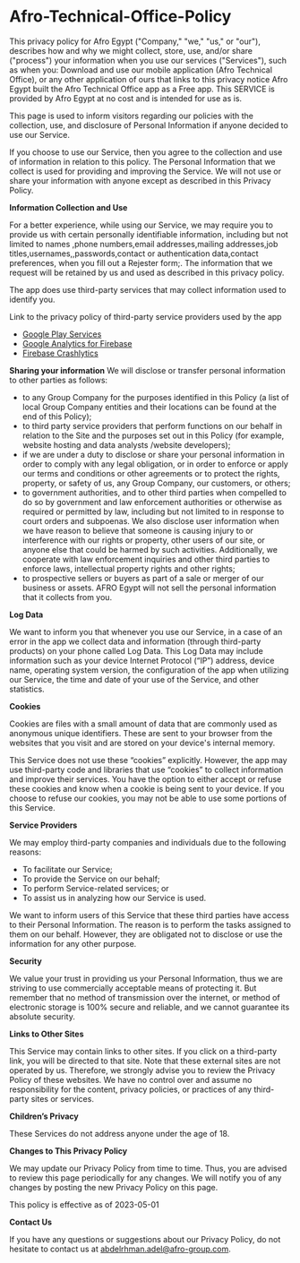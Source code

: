 # Afro-Technical-Office-Policy

This privacy policy for Afro Egypt ("Company," "we," "us," or "our"), describes how and why we might collect, store, use, and/or share ("process") your information when you use our services ("Services"), such as when you:
Download and use our mobile application (Afro Technical Office), or any other application of ours that links to this privacy notice
Afro Egypt built the Afro Technical Office app as a Free app. This SERVICE is provided by Afro Egypt at no cost and is intended for use as is.

This page is used to inform visitors regarding our policies with the collection, use, and disclosure of Personal Information if anyone decided to use our Service.

If you choose to use our Service, then you agree to the collection and use of information in relation to this policy. The Personal Information that we collect is used for providing and improving the Service. We will not use or share your information with anyone except as described in this Privacy Policy.

**Information Collection and Use**

For a better experience, while using our Service, we may require you to provide us with certain personally identifiable information, including but not limited to names ,phone numbers,email addresses,mailing addresses,job titles,usernames,,passwords,contact or authentication data,contact preferences, when you fill out a Rejester form;. The information that we request will be retained by us and used as described in this privacy policy.

The app does use third-party services that may collect information used to identify you.

Link to the privacy policy of third-party service providers used by the app

*   [Google Play Services](https://www.google.com/policies/privacy/)
*   [Google Analytics for Firebase](https://firebase.google.com/policies/analytics)
*   [Firebase Crashlytics](https://firebase.google.com/support/privacy/)


**Sharing your information**
We will disclose or transfer personal information to other parties as follows:

*   to any Group Company for the purposes identified in this Policy (a list of local Group Company entities and their locations can be found at the end of this Policy);
*   to third party service providers that perform functions on our behalf in relation to the Site and the purposes set out in this Policy (for example, website hosting and data analysts /website developers);
*   if we are under a duty to disclose or share your personal information in order to comply with any legal obligation, or in order to enforce or apply our terms and conditions or other agreements or to protect the rights, property, or safety of us, any Group Company, our customers, or others;
*   to government authorities, and to other third parties when compelled to do so by government and law enforcement authorities or otherwise as required or permitted by law, including but not limited to in response to court orders and subpoenas. We also disclose user information when we have reason to believe that someone is causing injury to or interference with our rights or property, other users of our site, or anyone else that could be harmed by such activities. Additionally, we cooperate with law enforcement inquiries and other third parties to enforce laws, intellectual property rights and other rights;
*   to prospective sellers or buyers as part of a sale or merger of our business or assets.
AFRO Egypt will not sell the personal information that it collects from you.

**Log Data**

We want to inform you that whenever you use our Service, in a case of an error in the app we collect data and information (through third-party products) on your phone called Log Data. This Log Data may include information such as your device Internet Protocol (“IP”) address, device name, operating system version, the configuration of the app when utilizing our Service, the time and date of your use of the Service, and other statistics.

**Cookies**

Cookies are files with a small amount of data that are commonly used as anonymous unique identifiers. These are sent to your browser from the websites that you visit and are stored on your device's internal memory.

This Service does not use these “cookies” explicitly. However, the app may use third-party code and libraries that use “cookies” to collect information and improve their services. You have the option to either accept or refuse these cookies and know when a cookie is being sent to your device. If you choose to refuse our cookies, you may not be able to use some portions of this Service.

**Service Providers**

We may employ third-party companies and individuals due to the following reasons:

*   To facilitate our Service;
*   To provide the Service on our behalf;
*   To perform Service-related services; or
*   To assist us in analyzing how our Service is used.

We want to inform users of this Service that these third parties have access to their Personal Information. The reason is to perform the tasks assigned to them on our behalf. However, they are obligated not to disclose or use the information for any other purpose.

**Security**

We value your trust in providing us your Personal Information, thus we are striving to use commercially acceptable means of protecting it. But remember that no method of transmission over the internet, or method of electronic storage is 100% secure and reliable, and we cannot guarantee its absolute security.

**Links to Other Sites**

This Service may contain links to other sites. If you click on a third-party link, you will be directed to that site. Note that these external sites are not operated by us. Therefore, we strongly advise you to review the Privacy Policy of these websites. We have no control over and assume no responsibility for the content, privacy policies, or practices of any third-party sites or services.

**Children’s Privacy**

These Services do not address anyone under the age of 18.

**Changes to This Privacy Policy**

We may update our Privacy Policy from time to time. Thus, you are advised to review this page periodically for any changes. We will notify you of any changes by posting the new Privacy Policy on this page.

This policy is effective as of 2023-05-01

**Contact Us**

If you have any questions or suggestions about our Privacy Policy, do not hesitate to contact us at abdelrhman.adel@afro-group.com.

